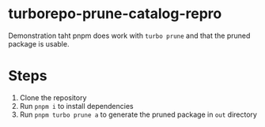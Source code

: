 # turborepo-prune-catalog-repro

Demonstration taht pnpm does work with `turbo prune` and that the pruned package is usable.

# Steps 

1. Clone the repository
2. Run `pnpm i` to install dependencies
3. Run `pnpm turbo prune a` to generate the pruned package in `out` directory
